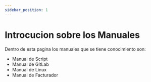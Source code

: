 ```yaml
---
sidebar_position: 1
---
```


# Introcucion sobre los Manuales

Dentro de esta pagina los manuales que se tiene conocimiento son:
- Manual de Script
- Manual de GitLab
- Manual de Linux
- Manual de Facturador